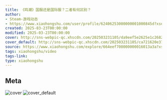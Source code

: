 ```yaml
---
title: 《鸣潮》国服还是国际服？二者有何区别？
author:
- Steam-游戏动态
- https://www.xiaohongshu.com/user/profile/62406253000000001000845d?xsec_token=undefined
created: 2025-03-23T00:00:00
modified: 2025-03-23T00:00:00
cover: http://sns-webpic-qc.xhscdn.com/202503231105/da9eef5e2625e1c2682d5fe98525a618/spectrum/1040g34o3134ou51k1e0g5oi0c99k112tbklh5i8!nc_n_webp_prv_1
cover_default: http://sns-webpic-qc.xhscdn.com/202503231105/ca721620e37eae9ef30163710932df41/spectrum/1040g34o3134ou51k1e0g5oi0c99k112tbklh5i8!nc_n_webp_mw_1
source: https://www.xiaohongshu.com/explore/664eef700000000016013a3a?xsec_token=AB3DXpEXWsp6SUFWkOvLE-Gsxfe4V6oPFaNhNbi6gRhpA=
tags: xiaohongshu/video
tags-link:
type: xiaohongshu
---
```


## Meta

![cover](http://sns-webpic-qc.xhscdn.com/202503231105/da9eef5e2625e1c2682d5fe98525a618/spectrum/1040g34o3134ou51k1e0g5oi0c99k112tbklh5i8!nc_n_webp_prv_1)
![cover_default](http://sns-webpic-qc.xhscdn.com/202503231105/ca721620e37eae9ef30163710932df41/spectrum/1040g34o3134ou51k1e0g5oi0c99k112tbklh5i8!nc_n_webp_mw_1)
